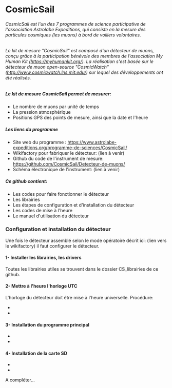 # CosmicSail
###### _CosmicSail est l'un des 7 programmes de science participative de l'association Astrolabe Expeditions, qui consiste en la mesure des particules cosmiques (les muons) à bord de voiliers volontaires._
###### _Le kit de mesure "CosmicSail" est composé d'un détecteur de muons, conçu grâce à la participation bénévole des membres de l'association My Human Kit (https://myhumankit.org/). La réalisation s'est basée sur le détecteur de muon open-source "CosmicWatch" (http://www.cosmicwatch.lns.mit.edu/)  sur lequel des développements ont été réalisés._
###
##### Le kit de mesure CosmicSail permet de mesurer:

- Le nombre de muons par unité de temps
- La pression atmosphérique
- Positions GPS des points de mesure, ainsi que la date et l'heure

##### Les liens du programme
- Site web du programme : https://www.astrolabe-expeditions.org/programme-de-sciences/CosmicSail/
- Wikifactory pour fabriquer le détecteur: (lien à venir)
- Github du code de l'instrument de mesure:  https://github.com/CosmicSail/Detecteur-de-muons/
- Schéma électronique de l'instrument: (lien à venir)

##### Ce github contient: 
- Les codes pour faire fonctionner le détecteur
- Les librairies
- Les étapes de configuration et d'installation du détecteur
- Les codes de mise à l'heure
- Le manuel d'utilisation du détecteur

### Configuration et installation du détecteur
Une fois le détecteur assemblé selon le mode opératoire décrit ici: (lien vers le wikifactory)
il faut configurer le détecteur.

#### 1-  Installer les librairies, les drivers
Toutes les librairies utiles se trouvent dans le dossier CS_librairies de ce github.


#### 2- Mettre à l'heure l'horloge UTC
L'horloge du détecteur doit être mise à l'heure universelle. Procédure:

-
-

#### 3- Installation du programme principal
-
-

#### 4- Installation de la carte SD
-
-

A compléter...
